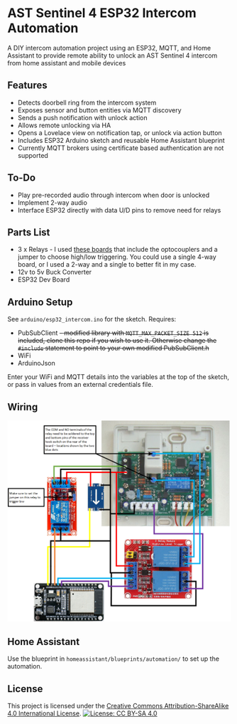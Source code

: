 # AST Sentinel 4 ESP32 Intercom Automation

A DIY intercom automation project using an ESP32, MQTT, and Home Assistant to provide remote ability to unlock an AST Sentinel 4 intercom from home assistant and mobile devices

## Features

- Detects doorbell ring from the intercom system
- Exposes sensor and button entities via MQTT discovery
- Sends a push notification with unlock action
- Allows remote unlocking via HA
- Opens a Lovelace view on notification tap, or unlock via action button
- Includes ESP32 Arduino sketch and reusable Home Assistant blueprint
- Currently MQTT brokers using certificate based authentication are not supported

## To-Do

- Play pre-recorded audio through intercom when door is unlocked
- Implement 2-way audio
- Interface ESP32 directly with data U/D pins to remove need for relays

## Parts List

- 3 x Relays - I used [these boards](https://www.bitsboxuk.com/index.php?main_page=product_info&cPath=253&products_id=4071) that include the optocouplers and a jumper to choose high/low triggering. You could use a single 4-way board, or I used a 2-way and a single to better fit in my case.
- 12v to 5v Buck Converter
- ESP32 Dev Board

## Arduino Setup

See `arduino/esp32_intercom.ino` for the sketch. Requires:
- PubSubClient <strike> - modified library with `MQTT_MAX_PACKET_SIZE 512` is included, clone this repo if you wish to use it. Otherwise change the `#include` statement to point to your own modified PubSubClient.h </strike>
- WiFi
- ArduinoJson

Enter your WiFi and MQTT details into the variables at the top of the sketch, or pass in values from an external credentials file. 

## Wiring

![Wiring Schematic](https://raw.githubusercontent.com/dreisday/AST-Sentinel-4-ESP32/refs/heads/main/intercom%20schematic.png)

## Home Assistant

Use the blueprint in `homeassistant/blueprints/automation/` to set up the automation.

## License

This project is licensed under the [Creative Commons Attribution-ShareAlike 4.0 International License](https://creativecommons.org/licenses/by-sa/4.0/).
[![License: CC BY-SA 4.0](https://img.shields.io/badge/License-CC%20BY--SA%204.0-lightgrey.svg)](https://creativecommons.org/licenses/by-sa/4.0/)
